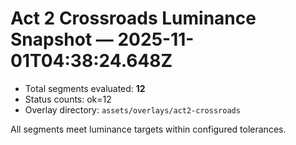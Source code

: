# Act 2 Crossroads Luminance Snapshot — 2025-11-01T04:38:24.648Z

- Total segments evaluated: **12**
- Status counts: ok=12
- Overlay directory: `assets/overlays/act2-crossroads`

All segments meet luminance targets within configured tolerances.
